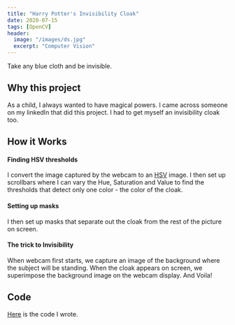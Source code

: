 ```yaml
---
title: "Harry Potter's Invisibility Cloak"
date: 2020-07-15
tags: [OpenCV]
header:
  image: "/images/ds.jpg"
  excerpt: "Computer Vision"
---
```


Take any blue cloth and be invisible.

## Why this project
As a child, I always wanted to have magical powers. I came across someone on my linkedIn that did this project. I had to get myself an invisibility cloak too.

## How it Works
#### Finding HSV thresholds
I convert the image captured by the webcam to an [HSV](https://en.wikipedia.org/wiki/HSL_and_HSV) image. I then set up scrollbars where I can vary the Hue, Saturation and Value to find the thresholds that detect only one color - the color of the cloak.
#### Setting up masks
I then set up masks that separate out the cloak from the rest of the picture on screen.
#### The trick to Invisibility
When webcam first starts, we capture an image of the background where the subject will be standing. When the cloak appears on screen, we superimpose the background image on the webcam display. And Voila!

## Code

[Here](#) is the code I wrote.
